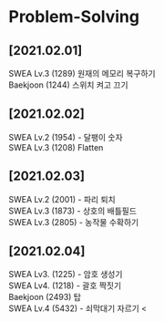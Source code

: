 # Problem-Solving<br>
## [2021.02.01]
SWEA Lv.3 (1289) 원재의 메모리 복구하기<br>
Baekjoon (1244) 스위치 켜고 끄기
## [2021.02.02]
SWEA Lv.2 (1954) - 달팽이 숫자<br>
SWEA Lv.3 (1208) Flatten<br>
## [2021.02.03]
SWEA Lv.2 (2001) - 파리 퇴치<br>
SWEA Lv.3 (1873) - 상호의 배틀필드<br>
SWEA Lv.3 (2805) - 농작물 수확하기<br>
## [2021.02.04]
SWEA Lv3. (1225) - 암호 생성기<br>
SWEA Lv4. (1218) - 괄호 짝짓기<br>
Baekjoon (2493) 탑<br>
SWEA Lv.4 (5432) - 쇠막대기 자르기 <
